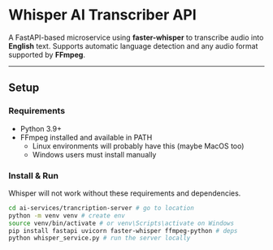 # Whisper AI Transcriber API

A FastAPI-based microservice using **faster-whisper** to transcribe audio into **English** text. Supports automatic language detection and any audio format supported by **FFmpeg**.

---

## Setup

### Requirements
- Python 3.9+
- FFmpeg installed and available in PATH
    - Linux environments will probably have this (maybe MacOS too)
    - Windows users must install manually    

### Install & Run

Whisper will not work without these requirements and dependencies.

```bash
cd ai-services/trancription-server # go to location
python -m venv venv # create env
source venv/bin/activate # or venv\Scripts\activate on Windows
pip install fastapi uvicorn faster-whisper ffmpeg-python # deps
python whisper_service.py # run the server locally
